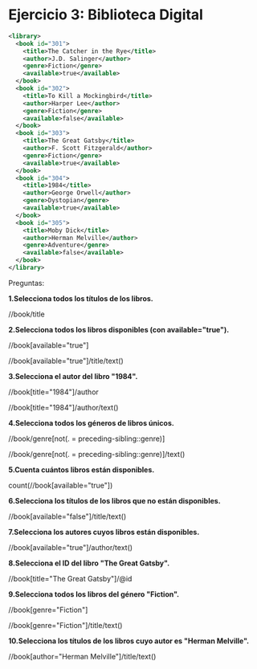 # Ejercicio 3: Biblioteca Digital

```xml
<library>
  <book id="301">
    <title>The Catcher in the Rye</title>
    <author>J.D. Salinger</author>
    <genre>Fiction</genre>
    <available>true</available>
  </book>
  <book id="302">
    <title>To Kill a Mockingbird</title>
    <author>Harper Lee</author>
    <genre>Fiction</genre>
    <available>false</available>
  </book>
  <book id="303">
    <title>The Great Gatsby</title>
    <author>F. Scott Fitzgerald</author>
    <genre>Fiction</genre>
    <available>true</available>
  </book>
  <book id="304">
    <title>1984</title>
    <author>George Orwell</author>
    <genre>Dystopian</genre>
    <available>true</available>
  </book>
  <book id="305">
    <title>Moby Dick</title>
    <author>Herman Melville</author>
    <genre>Adventure</genre>
    <available>false</available>
  </book>
</library>
```

Preguntas:

__1.Selecciona todos los títulos de los libros.__

//book/title

__2.Selecciona todos los libros disponibles (con available="true").__

//book[available="true"]

//book[available="true"]/title/text()

__3.Selecciona el autor del libro "1984".__

//book[title="1984"]/author

//book[title="1984"]/author/text()

__4.Selecciona todos los géneros de libros únicos.__

//book/genre[not(. = preceding-sibling::genre)]

//book/genre[not(. = preceding-sibling::genre)]/text()

__5.Cuenta cuántos libros están disponibles.__

count(//book[available="true"])

__6.Selecciona los títulos de los libros que no están disponibles.__

//book[available="false"]/title/text()

__7.Selecciona los autores cuyos libros están disponibles.__

//book[available="true"]/author/text()

__8.Selecciona el ID del libro "The Great Gatsby".__

//book[title="The Great Gatsby"]/@id

__9.Selecciona todos los libros del género "Fiction".__

//book[genre="Fiction"]

//book[genre="Fiction"]/title/text()

__10.Selecciona los títulos de los libros cuyo autor es "Herman Melville".__

//book[author="Herman Melville"]/title/text()
